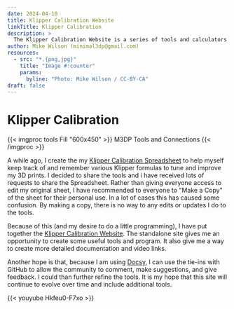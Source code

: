 ```yaml
---
date: 2024-04-10
title: Klipper Calibration Website
linkTitle: Klipper Calibration
description: >
  The Klipper Calibration Website is a series of tools and calculators to help you tune and optimize Klipper and your 3D prints.
author: Mike Wilson (minimal3dp@gmail.com)
resources:
  - src: "*.{png,jpg}"
    title: "Image #:counter"
    params:
      byline: "Photo: Mike Wilson / CC-BY-CA"
draft: false
---
```


# Klipper Calibration

{{< imgproc tools Fill "600x450" >}}
M3DP Tools and Connections
{{< /imgproc >}}

A while ago, I create the my [Klipper Calibration Spreadsheet](https://docs.google.com/spreadsheets/d/1LlSHsa86RuT_btswmDsmQp0LrTJ9U0HJcRhorsqz1ug/edit?usp=sharing) to help myself keep track of and remember various Klipper formulas to tune and improve my 3D prints. I decided to share the tools and i have received lots of requests to share the Spreadsheet. Rather than giving everyone access to edit my original sheet, I have recommended to everyone to "Make a Copy" of the sheet for their personal use. In a lot of cases this has caused some confusion. By making a copy, there is no way to any edits or updates I do to the tools.

Because of this (and my desire to do a little programming), I have put together the [Klipper Calibration Website](https://minimal3dp.com/klipper-calibration/). The standalone site gives me an opportunity to create some useful tools and program. It also give me a way to create more detailed documentation and video links.

Another hope is that, because I am using [Docsy](https://www.docsy.dev/), I can use the tie-ins with GitHub to allow the community to comment, make suggestions, and give feedback. I could than further refine the tools. It is my hope that this site will continue to evolve over time and include additional tools.

{{< youyube Hkfeu0-F7xo >}}
